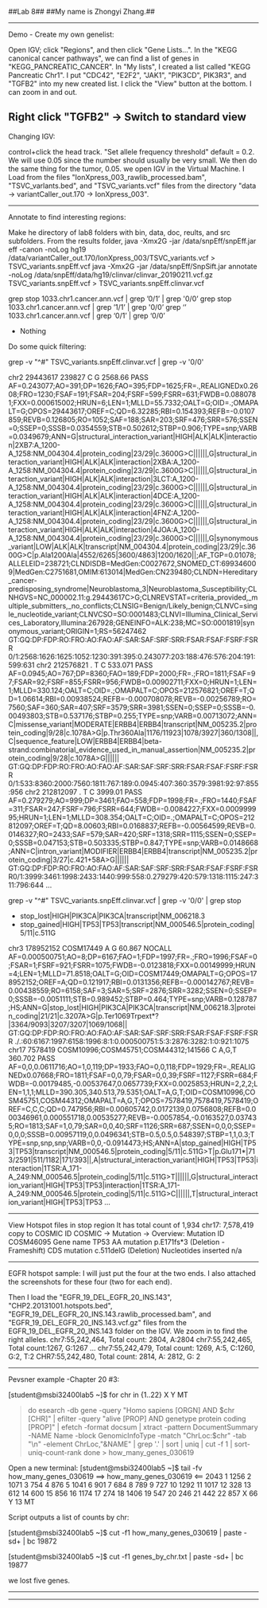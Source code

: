 ##Lab 8##
##My name is Zhongyi Zhang.##

----------------------------------------------------------------------------------------------------------------------------------------------------------------------------------------
Demo - Create my own genelist:

Open IGV; click "Regions", and then click "Gene Lists...". 
In the "KEGG canonical cancer pathways", we can find a list of genes in "KEGG_PANCREATIC_CANCER".
In "My lists", I created a list called "KEGG Pancreatic Chr1". I put "CDC42", "E2F2", "JAK1", "PIK3CD", PIK3R3", and "TGFB2" into my new created list. I click the "View" button at the bottom.
I can zoom in and out.

Right click "TGFB2" -> Switch to standard view
----------------------------------------------------------------------------------------------------------------------------------------------------------------------------------------
Changing IGV:

control+click the head track. "Set allele frequency threshold" default = 0.2. We will use 0.05 since the number should usually be very small. We then do the same thing for the tumor, 0.05. 
we open IGV in the Virtual Machine. I Load from the files "IonXpress_003_rawlib_processed.bam", "TSVC_varlants.bed", and "TSVC_variants.vcf" files from the directory "data -> variantCaller_out.170 -> IonXpress_003".

----------------------------------------------------------------------------------------------------------------------------------------------------------------------------------------
Annotate to find interesting regions:

Make he directory of lab8 folders with bin, data, doc, reults, and src subfolders.
From the results folder, 
java -Xmx2G -jar /data/snpEff/snpEff.jar eff -canon -noLog hg19 /data/variantCaller_out.170/IonXpress_003/TSVC_variants.vcf > TSVC_variants.snpEff.vcf
java -Xmx2G -jar /data/snpEff/SnpSift.jar annotate -noLog /data/snpEff/data/hg19/clinvar/clinvar_20190211.vcf.gz TSVC_variants.snpEff.vcf > TSVC_variants.snpEff.clinvar.vcf

grep stop 1033.chr1.cancer.ann.vcf | grep ’0/1’ | grep '0/0’
grep stop 1033.chr1.cancer.ann.vcf | grep ’1/1’ | grep '0/0’
grep ‘<each of KEGG genes on chr1>’ 1033.chr1.cancer.ann.vcf | grep ‘0/1’ | grep ‘0/0’
 - Nothing

Do some quick filtering:

grep -v "^#" TSVC_variants.snpEff.clinvar.vcf | grep -v '0/0'

chr2	29443617	239827	C	G	2568.66	PASS	AF=0.243077;AO=391;DP=1626;FAO=395;FDP=1625;FR=.,REALIGNEDx0.2608;FRO=1230;FSAF=191;FSAR=204;FSRF=599;FSRR=631;FWDB=0.0880781;FXX=0.000615002;HRUN=6;LEN=1;MLLD=55.7332;OALT=G;OID=.;OMAPALT=G;OPOS=29443617;OREF=C;QD=6.32285;RBI=0.154393;REFB=-0.0107859;REVB=0.126805;RO=1052;SAF=188;SAR=203;SRF=476;SRR=576;SSEN=0;SSEP=0;SSSB=0.0354559;STB=0.502612;STBP=0.906;TYPE=snp;VARB=0.0349679;ANN=G|structural_interaction_variant|HIGH|ALK|ALK|interaction|2XB7:A_1200-A_1258:NM_004304.4|protein_coding|23/29|c.3600G>C||||||,G|structural_interaction_variant|HIGH|ALK|ALK|interaction|2XBA:A_1200-A_1258:NM_004304.4|protein_coding|23/29|c.3600G>C||||||,G|structural_interaction_variant|HIGH|ALK|ALK|interaction|3LCT:A_1200-A_1258:NM_004304.4|protein_coding|23/29|c.3600G>C||||||,G|structural_interaction_variant|HIGH|ALK|ALK|interaction|4DCE:A_1200-A_1258:NM_004304.4|protein_coding|23/29|c.3600G>C||||||,G|structural_interaction_variant|HIGH|ALK|ALK|interaction|4FNZ:A_1200-A_1258:NM_004304.4|protein_coding|23/29|c.3600G>C||||||,G|structural_interaction_variant|HIGH|ALK|ALK|interaction|4JOA:A_1200-A_1258:NM_004304.4|protein_coding|23/29|c.3600G>C||||||,G|synonymous_variant|LOW|ALK|ALK|transcript|NM_004304.4|protein_coding|23/29|c.3600G>C|p.Ala1200Ala|4552/6265|3600/4863|1200/1620||;AF_TGP=0.01078;ALLELEID=238721;CLNDISDB=MedGen:C0027672,SNOMED_CT:699346009|MedGen:C2751681,OMIM:613014|MedGen:CN239480;CLNDN=Hereditary_cancer-predisposing_syndrome|Neuroblastoma_3|Neuroblastoma_Susceptibility;CLNHGVS=NC_000002.11:g.29443617C>G;CLNREVSTAT=criteria_provided,_multiple_submitters,_no_conflicts;CLNSIG=Benign/Likely_benign;CLNVC=single_nucleotide_variant;CLNVCSO=SO:0001483;CLNVI=Illumina_Clinical_Services_Laboratory,Illumina:267928;GENEINFO=ALK:238;MC=SO:0001819|synonymous_variant;ORIGIN=1;RS=56247462	GT:GQ:DP:FDP:RO:FRO:AO:FAO:AF:SAR:SAF:SRF:SRR:FSAR:FSAF:FSRF:FSRR	0/1:2568:1626:1625:1052:1230:391:395:0.243077:203:188:476:576:204:191:599:631
chr2	212576821	.	T	C	533.071	PASS	AF=0.0945;AO=767;DP=8360;FAO=189;FDP=2000;FR=.;FRO=1811;FSAF=97;FSAR=92;FSRF=855;FSRR=956;FWDB=0.00902711;FXX=0;HRUN=1;LEN=1;MLLD=330.124;OALT=C;OID=.;OMAPALT=C;OPOS=212576821;OREF=T;QD=1.06614;RBI=0.00938524;REFB=-0.000708078;REVB=-0.00256789;RO=7560;SAF=360;SAR=407;SRF=3579;SRR=3981;SSEN=0;SSEP=0;SSSB=-0.00493803;STB=0.537176;STBP=0.255;TYPE=snp;VARB=0.00713072;ANN=C|missense_variant|MODERATE|ERBB4|ERBB4|transcript|NM_005235.2|protein_coding|9/28|c.1078A>G|p.Thr360Ala|1176/11923|1078/3927|360/1308||,C|sequence_feature|LOW|ERBB4|ERBB4|beta-strand:combinatorial_evidence_used_in_manual_assertion|NM_005235.2|protein_coding|9/28|c.1078A>G||||||	GT:GQ:DP:FDP:RO:FRO:AO:FAO:AF:SAR:SAF:SRF:SRR:FSAR:FSAF:FSRF:FSRR	0/1:533:8360:2000:7560:1811:767:189:0.0945:407:360:3579:3981:92:97:855:956
chr2	212812097	.	T	C	3999.01	PASS	AF=0.279279;AO=999;DP=3461;FAO=558;FDP=1998;FR=.;FRO=1440;FSAF=311;FSAR=247;FSRF=796;FSRR=644;FWDB=-0.0084227;FXX=0.000999995;HRUN=1;LEN=1;MLLD=308.354;OALT=C;OID=.;OMAPALT=C;OPOS=212812097;OREF=T;QD=8.00603;RBI=0.0168837;REFB=-0.00564599;REVB=0.0146327;RO=2433;SAF=579;SAR=420;SRF=1318;SRR=1115;SSEN=0;SSEP=0;SSSB=0.047153;STB=0.503335;STBP=0.847;TYPE=snp;VARB=0.0148668;ANN=C|intron_variant|MODIFIER|ERBB4|ERBB4|transcript|NM_005235.2|protein_coding|3/27|c.421+58A>G||||||	GT:GQ:DP:FDP:RO:FRO:AO:FAO:AF:SAR:SAF:SRF:SRR:FSAR:FSAF:FSRF:FSRR0/1:3999:3461:1998:2433:1440:999:558:0.279279:420:579:1318:1115:247:311:796:644
...


grep -v "^#" TSVC_variants.snpEff.clinvar.vcf | grep -v '0/0' | grep stop

 - stop_lost|HIGH|PIK3CA|PIK3CA|transcript|NM_006218.3
 - stop_gained|HIGH|TP53|TP53|transcript|NM_000546.5|protein_coding|5/11|c.511G

chr3	178952152	COSM17449	A	G	60.867	NOCALL	AF=0.000500751;AO=8;DP=6167;FAO=1;FDP=1997;FR=.;FRO=1996;FSAF=0;FSAR=1;FSRF=921;FSRR=1075;FWDB=-0.0123818;FXX=0.00149999;HRUN=4;LEN=1;MLLD=71.8518;OALT=G;OID=COSM17449;OMAPALT=G;OPOS=178952152;OREF=A;QD=0.121917;RBI=0.0131356;REFB=-0.000142767;REVB=0.00438559;RO=6158;SAF=3;SAR=5;SRF=2876;SRR=3282;SSEN=0;SSEP=0;SSSB=-0.0051111;STB=0.989452;STBP=0.464;TYPE=snp;VARB=0.128787;HS;ANN=G|stop_lost|HIGH|PIK3CA|PIK3CA|transcript|NM_006218.3|protein_coding|21/21|c.3207A>G|p.Ter1069Trpext*?|3364/9093|3207/3207|1069/1068||	GT:GQ:DP:FDP:RO:FRO:AO:FAO:AF:SAR:SAF:SRF:SRR:FSAR:FSAF:FSRF:FSRR	./.:60:6167:1997:6158:1996:8:1:0.000500751:5:3:2876:3282:1:0:921:1075
chr17	7578419	COSM10996;COSM45751;COSM44312;141566	C	A,G,T	360.702	PASS	AF=0,0,0.0611716;AO=1,0,119;DP=1933;FAO=0,0,118;FDP=1929;FR=.,REALIGNEDx0.07668;FRO=1811;FSAF=0,0,79;FSAR=0,0,39;FSRF=1127;FSRR=684;FWDB=-0.00179485,-0.00537647,0.0657739;FXX=0.0025853;HRUN=2,2,2;LEN=1,1,1;MLLD=390.305,340.513,79.5351;OALT=A,G,T;OID=COSM10996,COSM45751,COSM44312;OMAPALT=A,G,T;OPOS=7578419,7578419,7578419;OREF=C,C,C;QD=0.747956;RBI=0.00605742,0.0172139,0.0756808;REFB=0.000346961,0.000551718,0.00535277;REVB=-0.0057854,-0.0163527,0.037435;RO=1813;SAF=1,0,79;SAR=0,0,40;SRF=1126;SRR=687;SSEN=0,0,0;SSEP=0,0,0;SSSB=0.00957119,0,0.0496341;STB=0.5,0.5,0.548397;STBP=1,1,0.3;TYPE=snp,snp,snp;VARB=0,0,-0.0914473;HS;ANN=A|stop_gained|HIGH|TP53|TP53|transcript|NM_000546.5|protein_coding|5/11|c.511G>T|p.Glu171*|713/2591|511/1182|171/393||,A|structural_interaction_variant|HIGH|TP53|TP53|interaction|1TSR:A_171-A_249:NM_000546.5|protein_coding|5/11|c.511G>T||||||,G|structural_interaction_variant|HIGH|TP53|TP53|interaction|1TSR:A_171-A_249:NM_000546.5|protein_coding|5/11|c.511G>C||||||,T|structural_interaction_variant|HIGH|TP53|TP53
...



----------------------------------------------------------------------------------------------------------------------------------------------------------------------------------------

View Hotspot files in stop region
It has total count of 1,934
chr17: 7,578,419
copy to COSMIC ID
COSMIC -> Mutation -> Overview:
Mutation ID
    COSM46095
Gene name
    TP53 
AA mutation
    p.E171fs*3 (Deletion - Frameshift) 
CDS mutation
    c.511delG (Deletion) 
Nucleotides inserted
    n/a 



----------------------------------------------------------------------------------------------------------------------------------------------------------------------------------------
EGFR hotspot sample:
I will just put the four at the two ends. I also attached the screenshots for these four (two for each end).

Then I load the "EGFR_19_DEL_EGFR_20_INS.143", "CHP2.20131001.hotspots.bed", "EGFR_19_DEL_EGFR_20_INS.143.rawlib_processed.bam", and "EGFR_19_DEL_EGFR_20_INS.143.vcf.gz" files from the EGFR_19_DEL_EGFR_20_INS.143 folder on the IGV. We zoom in to find the right alleles. chr7:55,242,464, Total count: 2804, A:2804
chr7:55,242,465, Total count:1267, G:1267
...
chr7:55,242,479, Total count: 1269, A:5, C:1260, G:2, T:2
CHR7:55,242,480, Total count: 2814, A: 2812, G: 2

----------------------------------------------------------------------------------------------------------------------------------------------------------------------------------------
Pevsner example -Chapter 20 #3:

[student@msbi32400lab5 ~]$ for chr in {1..22} X Y MT
> do
>   esearch -db gene -query "Homo sapiens [ORGN] AND $chr [CHR]" |
>   efilter -query "alive [PROP] AND genetype protein coding [PROP]" |
>   efetch -format docsum |
>   xtract -pattern DocumentSummary -NAME Name -block GenomicInfoType -match "ChrLoc:$chr" -tab "\n" -element ChrLoc,"&NAME" |
>   grep '.' | sort | uniq | cut -f 1 |
>   sort-uniq-count-rank
> done > how_many_genes_030619

Open a new terminal:
[student@msbi32400lab5 ~]$ tail -fv how_many_genes_030619 
==> how_many_genes_030619 <==
2043	1
1256	2
1071	3
754	4
876	5
1041	6
901	7
684	8
789	9
727	10
1292	11
1017	12
328	13
612	14
600	15
856	16
1174	17
274	18
1406	19
547	20
246	21
442	22
857	X
66	Y
13	MT

Script outputs a list of counts by chr:

[student@msbi32400lab5 ~]$ cut -f1 how_many_genes_030619 | paste -sd+ | bc
19872

[student@msbi32400lab5 ~]$ cut -f1 genes_by_chr.txt | paste -sd+ | bc
19877

we lost five genes.







----------------------------------------------------------------------------------------------------------------------------------------------------------------------------------------



----------------------------------------------------------------------------------------------------------------------------------------------------------------------------------------

